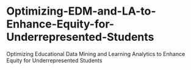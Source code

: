 # Optimizing-EDM-and-LA-to-Enhance-Equity-for-Underrepresented-Students
Optimizing Educational Data Mining and Learning Analytics to Enhance Equity for Underrepresented Students

